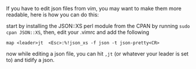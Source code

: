 If you have to edit json files from vim, you may want to make them more readable, here is how you can do this:

start by installing the JSON::XS perl module from the CPAN by running `sudo cpan JSON::XS`, then, edit your .vimrc and add the following

``` viml
map <leader>jt  <Esc>:%!json_xs -f json -t json-pretty<CR>
```

now while editing a json file, you can hit `,jt` (or whatever your leader is set to) and tidify a json.
